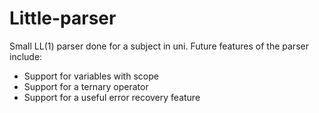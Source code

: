 # Little-parser

Small LL(1) parser done for a subject in uni. Future features of the parser include:

-  Support for variables with scope
-  Support for a ternary operator
-  Support for a useful error recovery feature 

